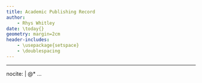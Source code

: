 ```yaml
---
title: Academic Publishing Record 
author:
    - Rhys Whitley 
date: \today{}
geometry: margin=2cm
header-includes:
    - \usepackage{setspace}
    - \doublespacing
---
```

---
nocite: |
  @*
...
